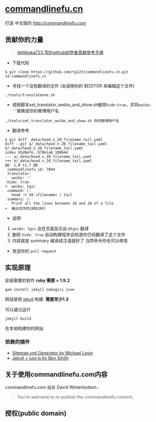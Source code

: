 [commandlinefu.cn](http://commandlinefu.cn)
==================

打造 中文版的 http://commandlinefu.com

贡献你的力量
------------

 > [@titikaka723 写的github初学者贡献参考手册](http://c.blog.sina.com.cn/profile.php?blogid=605b307f890007kg)

 * 下载代码

```
$ git clone https://github.com/tg123/commandlinefu.cn.git
cd commandlinefu.cn
```

 * 寻找一个没有翻译的文件 (会调用你的 $EDITOR 来编辑这个文件) 

```
./tools/translateone.sh
```

 * 调用脚本set_translator_weibo_and_show.sh删除`hide:true`，并将`weibo: ''`替换成你的微博用户名

```
./tools/set_translator_weibo_and_show.sh 你的微博用户名
```

 * 翻译参考

```
$ git diff _data/head_n_20_filename_tail.yaml
diff --git a/_data/head_n_20_filename_tail.yaml b/_data/head_n_20_filename_tail.yaml
index b5d0efe..970e1a8 100644
--- a/_data/head_n_20_filename_tail.yaml
+++ b/_data/head_n_20_filename_tail.yaml
@@ -1,8 +1,7 @@
 commandlinefu_id: 7044
 translator:
-  weibo: ''
-hide: true
+  weibo: tgic
 command: |-
   head -n 20 <filename> | tail
 summary: |-
-  Print all the lines between 10 and 20 of a file
+  输出文件的10到20行
```
  
 * 说明 

  1. `weibo: tgic` 会在页面显示出 `@tgic` 翻译
  1. 删除 `hide: true` 自动构建程序会知道你已经翻译了这个文件
  1. 内容就是 summary 编译成汉语就好了 当然命令你也可以修改

 * 发送你的 `pull request`
 

实现原理
--------

安装需要的软件 **ruby 需要 > 1.9.2**

```
gem install jekyll nokogiri json
```

网站使用 [jekyll](http://jekyllrb.com/) 构建. **需要至少1.3**

可以通过运行

```
jekyll build
```

在本地构建你的网站

### 依赖的插件
 * [Sitemap.xml Generator by Michael Levin](https://github.com/kinnetica/jekyll-plugins)
 * [Jekyll + lunr.js by Ben Smith](https://github.com/slashdotdash/jekyll-lunr-js-search)

关于使用commandlinefu.com内容
-----------------------------

commandlinefu.com 站长 David Winterbottom :

> You're welcome to re-publish the commandlinefu content.


授权(public domain)
-------------------
